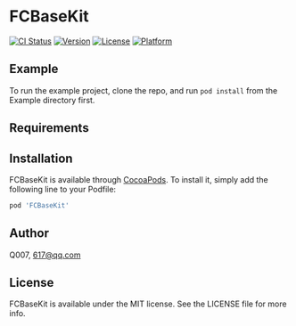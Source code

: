 # FCBaseKit

[![CI Status](https://img.shields.io/travis/Q007/FCBaseKit.svg?style=flat)](https://travis-ci.org/Q007/FCBaseKit)
[![Version](https://img.shields.io/cocoapods/v/FCBaseKit.svg?style=flat)](https://cocoapods.org/pods/FCBaseKit)
[![License](https://img.shields.io/cocoapods/l/FCBaseKit.svg?style=flat)](https://cocoapods.org/pods/FCBaseKit)
[![Platform](https://img.shields.io/cocoapods/p/FCBaseKit.svg?style=flat)](https://cocoapods.org/pods/FCBaseKit)

## Example

To run the example project, clone the repo, and run `pod install` from the Example directory first.

## Requirements

## Installation

FCBaseKit is available through [CocoaPods](https://cocoapods.org). To install
it, simply add the following line to your Podfile:

```ruby
pod 'FCBaseKit'
```

## Author

Q007, 617@qq.com

## License

FCBaseKit is available under the MIT license. See the LICENSE file for more info.
